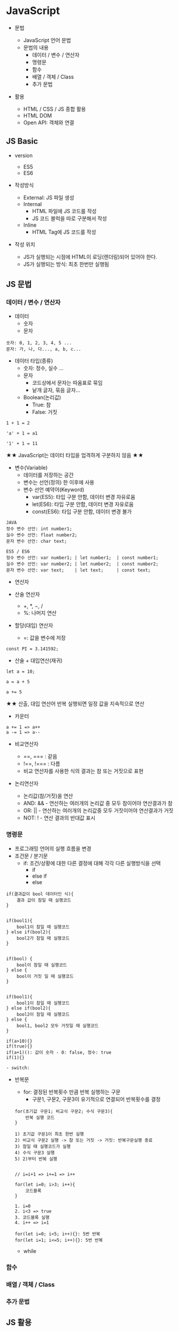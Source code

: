 # JavaScript
- 문법
    - JavaScript 언어 문법
    - 문법의 내용
        - 데이터 / 변수 / 연산자
        - 명령문
        - 함수
        - 배열 / 객체 / Class
        - 추가 문법

- 활용
    - HTML / CSS / JS 종합 활용
    - HTML DOM
    - Open API: 객체와 연결

## JS Basic
- version
    - ES5
    - ES6

- 작성방식
    - External: JS 파일 생성
    - Internal
        - HTML 파일에 JS 코드를 작성
        - JS 코드 블럭을 따로 구분해서 작성
    - Inline
        - HTML Tag에 JS 코드를 작성
- 작성 위치
    - JS가 실행되는 시점에 HTML이 로딩(렌더링)되어 있어야 한다.
    - JS가 실행되는 방식: 최초 한번만 실행됨

## JS 문법

### 데이터 / 변수 / 연산자
- 데이터
    - 숫자
    - 문자
```
숫자: 0, 1, 2, 3, 4, 5 ...
문자: 가, 나, 다..., a, b, c...
```
- 데이터 타입(종류)
    - 숫자: 정수, 실수 ... 
    - 문자
        - 코드상에서 문자는 따옴표로 묶임
        - 낱개 글자, 묶음 글자...
    - Boolean(논리값)
        - True: 참
        - False: 거짓
```
1 + 1 = 2

'a' + 1 = a1

'1' + 1 = 11
```

★★ JavaScript는 데이터 타입을 업격하게 구분하지 않음 ★★ 

- 변수(Variable)
    - 데이터를 저장하는 공간
    - 변수는 선언(정의) 한 이후에 사용
    - 변수 선언 예약어(Keyword)
        - var(ES5): 타입 구분 안함, 데이터 변경 자유로움
        - let(ES6): 타입 구분 안함, 데이터 변경 자유로움
        - const(ES6): 타입 구분 안함, 데이터 변경 불가

```
JAVA
정수 변수 선언: int number1;
실수 변수 선언: float number2;
문자 변수 선언: char text;

ES5 / ES6
정수 변수 선언: var number1; | let number1;  | const number1;
실수 변수 선언: var number2; | let number2;  | const number2;
문자 변수 선언: var text;    | let text;     | const text;
```

- 연산자

- 산술 연산자
    - +, *, −, /
    - %: 나머지 연산

- 할당(대입) 연산자
    - =: 값을 변수에 저장

```
const PI = 3.141592;
```

- 산술 + 대입연산(재귀)
```
let a = 10;

a = a + 5

a += 5
```

★★ 산출, 대입 연산어 반복 실행되면 일정 값을 지속적으로 연산

- 카운터

```
a += 1 => a++
a -= 1 => a--
```

- 비교연산자
    - ==, === : 같음
    - !==, !=== : 다름
    - 비교 연산자를 사용한 식의 결과는 참 또는 거짓으로 표현

- 논리연산자
    - 논리값(참/거짓)을 연산
    - AND: && - 연산하는 여러개의 논리값 중 모두 참이어야 연산결과가 참
    - OR: || - 연산하는 여러개의 논리값중 모두 거짓이어야 연산결과가 거짓
    - NOT: ! -  연산 결과의 반대값 표시

### 명령문

- 프로그래밍 언어의 실행 흐름을 변경
- 조건문 / 분기문
    - if: 조건/상황에 대한 다른 결정에 대해 각각 다른 실행방식을 선택
        - if
        - else if
        - else
```
if(결과값이 bool 데이터인 식){
    결과 값이 참일 때 실행코드
}


if(bool1){
    bool1이 참일 때 실행코드
} else if(bool2){
    bool2가 참일 때 실행코드
}


if(bool) {
    bool이 참일 때 실행코드
} else {
    bool이 거짓 일 때 실행코드
}


if(bool1){
    bool1이 참일 때 실행코드
} else if(bool2){
    bool2이 참일 때 실행코드
} else {
    bool1, bool2 모두 거짓일 때 실행코드
}
```
```
if(a>10){}
if(true){}
if(a+1)(): 값이 숫자 - 0: false, 정수: true
if(1){}
```
    - switch: 

- 반복문
    - for: 결정된 반복횟수 만큼 반복 실행하는 구문
        - 구문1, 구문2, 구문3이 유기적으로 연결되어 반복횟수를 결정
    ```
    for(초기값 구문1; 비교식 구문2; 수식 구문3){
        반복 실행 코드
    }

    1) 초기값 구문1이 최초 한번 실행
    2) 비교식 구문2 실행 -> 참 또는 거짓 -> 거짓: 반복구문실행 종료
    3) 참일 때 실행코드가 실행
    4) 수식 구문3 실행
    5) 2)부터 반복 실행
    ```

    ```

    // i=i+1 => i+=1 => i++

    for(let i=0; i>3; i++){
        코드블록
    }

    1. i=0
    2. i<3 => true
    3. 코드블록 실행
    4. i++ => i=1
    ```

    ```
    for(let i=0; i<5; i++){}: 5번 반복
    for(let i=1; i<=5; i++){}: 5번 반복
    ```

    - while

### 함수

### 배열 / 객체 / Class

### 추가 문법

## JS 활용